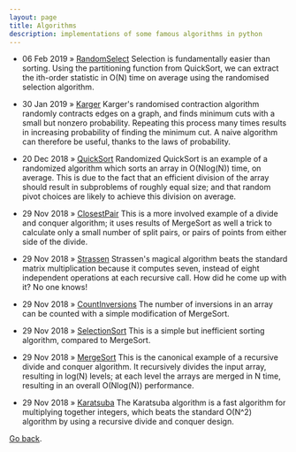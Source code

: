 ```yaml
---
layout: page
title: Algorithms
description: implementations of some famous algorithms in python
---
```


  * 06 Feb 2019 » [RandomSelect](/pages/algorithms/randomselect.html) Selection is fundamentally easier than sorting. Using the partitioning function from QuickSort, we can extract the ith-order statistic in O(N) time on average using the randomised selection algorithm.

  * 30 Jan 2019 » [Karger](/pages/algorithms/karger.html) Karger's randomised contraction algorithm randomly contracts edges on a graph, and finds minimum cuts with a small but nonzero probability. Repeating this process many times results in increasing probability of finding the minimum cut. A naive algorithm can therefore be useful, thanks to the laws of probability.

  * 20 Dec 2018 » [QuickSort](/pages/algorithms/quicksort.html) Randomized QuickSort is an example of a randomized algorithm which sorts an array in O(Nlog(N)) time, on average. This is due to the fact that an efficient division of the array should result in subproblems of roughly equal size; and that random pivot choices are likely to achieve this division on average.

  * 29 Nov 2018 » [ClosestPair](/pages/algorithms/closestpair.html) This is a more involved example of a divide and conquer algorithm; it uses results of MergeSort as well a trick to calculate only a small number of split pairs, or pairs of points from either side of the divide. 

  * 29 Nov 2018 » [Strassen](/pages/algorithms/strassen.html) Strassen's magical algorithm beats the standard matrix multiplication because it computes seven, instead of eight independent operations at each recursive call. How did he come up with it? No one knows!

  * 29 Nov 2018 » [CountInversions](/pages/algorithms/countinversions.html) The number of inversions in an array can be counted with a simple modification of MergeSort.

  * 29 Nov 2018 » [SelectionSort](/pages/algorithms/selectionsort.html) This is a simple but inefficient sorting algorithm, compared to MergeSort.

  * 29 Nov 2018 » [MergeSort](/pages/algorithms/mergesort.html) This is the canonical example of a recursive divide and conquer algorithm. It recursively divides the input array, resulting in log(N) levels; at each level the arrays are merged in N time, resulting in an overall O(Nlog(N)) performance. 

  * 29 Nov 2018 » [Karatsuba](/pages/algorithms/karatsuba.html) The Karatsuba algorithm is a fast algorithm for multiplying together integers, which beats the standard O(N^2) algorithm by using a recursive divide and conquer design.

[Go back](/index.html).
